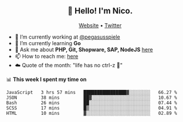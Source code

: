 <h2 align="center">👋 Hello! I'm Nico.</h2>
<p align="center">
  <a href="https://gruselhaus.com">Website</a> •
  <a href="https://twitter.com/NicoFinkernagel">Twitter</a>
</p>


- 🔭 I’m currently working at [@pegasusspiele](https://github.com/pegasusspiele)
- 🌱 I’m currently learning **Go**
- 💬 Ask me about **PHP, Git, Shopware, SAP, NodeJS** [here](https://github.com/gruselhaus/gruselhaus/issues)
- 📫 How to reach me: [here](https://github.com/gruselhaus/gruselhaus/issues)
- ☁️ Quote of the month: "life has no ctrl-z 🌴"

📊 **This week I spent my time on**
<!--START_SECTION:waka-->
```text
JavaScript   3 hrs 57 mins   ████████████████▓░░░░░░░░   66.27 % 
JSON         38 mins         ██▓░░░░░░░░░░░░░░░░░░░░░░   10.67 % 
Bash         26 mins         ██░░░░░░░░░░░░░░░░░░░░░░░   07.44 % 
SCSS         17 mins         █▒░░░░░░░░░░░░░░░░░░░░░░░   04.91 % 
HTML         10 mins         ▓░░░░░░░░░░░░░░░░░░░░░░░░   02.89 % 
```
<!--END_SECTION:waka-->
